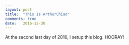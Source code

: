 ```yaml
---
layout: post
title:  "This Is ArthurChiao"
comments: true
date:   2016-12-30
---
```


<p class="intro"><span class="dropcap">A</span>t the second last day of 2016,
I setup this blog. HOORAY!
</p>